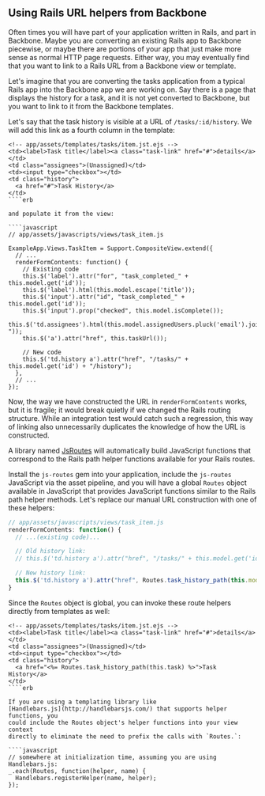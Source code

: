 ## Using Rails URL helpers from Backbone

Often times you will have part of your application written in Rails, and part
in Backbone.  Maybe you are converting an existing Rails app to Backbone
piecewise, or maybe there are portions of your app that just make more sense as
normal HTTP page requests.  Either way, you may eventually find that you want
to link to a Rails URL from a Backbone view or template.

Let's imagine that you are converting the tasks application from a typical
Rails app into the Backbone app we are working on.  Say there is a page
that displays the history for a task, and it is not yet converted to Backbone,
but you want to link to it from the Backbone templates.

Let's say that the task history is visible at a URL of `/tasks/:id/history`.
We will add this link as a fourth column in the template:

````erb
<!-- app/assets/templates/tasks/item.jst.ejs -->
<td><label>Task title</label><a class="task-link" href="#">details</a></td>
<td class="assignees">(Unassigned)</td>
<td><input type="checkbox"></td>
<td class="history">
  <a href="#">Task History</a>
</td>
````erb

and populate it from the view:

````javascript
// app/assets/javascripts/views/task_item.js

ExampleApp.Views.TaskItem = Support.CompositeView.extend({
  // ...
  renderFormContents: function() {
    // Existing code
    this.$('label').attr("for", "task_completed_" + this.model.get('id'));
    this.$('label').html(this.model.escape('title'));
    this.$('input').attr("id", "task_completed_" + this.model.get('id'));
    this.$('input').prop("checked", this.model.isComplete());
    this.$('td.assignees').html(this.model.assignedUsers.pluck('email').join(", "));
    this.$('a').attr("href", this.taskUrl());

    // New code
    this.$('td.history a').attr("href", "/tasks/" + this.model.get('id') + "/history");
  },
  // ...
});
````

Now, the way we have constructed the URL in `renderFormContents` works, but it
is fragile; it would break quietly if we changed the Rails routing structure.
While an integration test would catch such a regression, this way of linking
also unnecessarily duplicates the knowledge of how the URL is constructed.

A library named [JsRoutes](https://github.com/railsware/js-routes/) will automatically
build JavaScript functions that correspond to the Rails path helper functions
available for your Rails routes.

Install the `js-routes` gem into your application, include the `js-routes`
JavaScript via the asset pipeline, and you will have a global `Routes` object
available in JavaScript that provides JavaScript functions similar to the Rails
path helper methods.  Let's replace our manual URL construction with one of
these helpers:

````javascript
// app/assets/javascripts/views/task_item.js
renderFormContents: function() {
  // ...(existing code)...

  // Old history link:
  // this.$('td.history a').attr("href", "/tasks/" + this.model.get('id') + "/history");

  // New history link:
  this.$('td.history a').attr("href", Routes.task_history_path(this.model));
}
````

Since the `Routes` object is global, you can invoke these route helpers directly from
templates as well:

````erb
<!-- app/assets/templates/tasks/item.jst.ejs -->
<td><label>Task title</label><a class="task-link" href="#">details</a></td>
<td class="assignees">(Unassigned)</td>
<td><input type="checkbox"></td>
<td class="history">
  <a href="<%= Routes.task_history_path(this.task) %>">Task History</a>
</td>
````erb

If you are using a templating library like
[Handlebars.js](http://handlebarsjs.com/) that supports helper functions, you
could include the Routes object's helper functions into your view context
directly to eliminate the need to prefix the calls with `Routes.`:

````javascript
// somewhere at initialization time, assuming you are using Handlebars.js:
_.each(Routes, function(helper, name) {
  Handlebars.registerHelper(name, helper);
});
````
